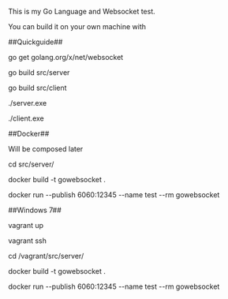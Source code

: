 This is my Go Language and Websocket test.

You can build it on your own machine with 

##Quickguide##

go get golang.org/x/net/websocket

go build src/server

go build src/client

./server.exe

./client.exe

##Docker##

Will be composed later

cd src/server/

docker build -t gowebsocket .

docker run --publish 6060:12345 --name test --rm gowebsocket

##Windows 7##

vagrant up

vagrant ssh 

cd /vagrant/src/server/

docker build -t gowebsocket .

docker run --publish 6060:12345 --name test --rm gowebsocket
